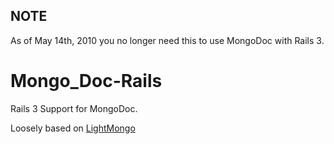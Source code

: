 NOTE
----

As of May 14th, 2010 you no longer need this to use MongoDoc with Rails 3.

Mongo_Doc-Rails
===============

Rails 3 Support for MongoDoc.

Loosely based on [LightMongo][lm]

[lm]:http://github.com/elliotcm/light_mongo
